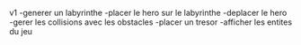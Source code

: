 v1
-generer un labyrinthe
-placer le hero sur le labyrinthe
-deplacer le hero
-gerer les collisions avec les obstacles
-placer un tresor
-afficher les entites du jeu